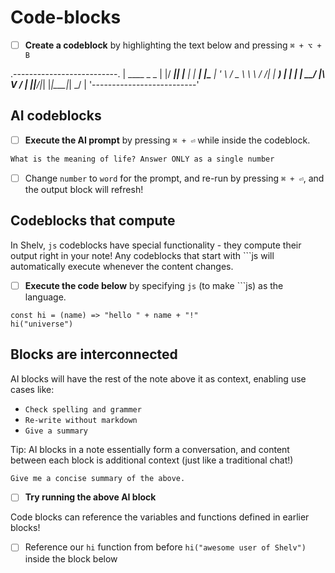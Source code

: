 # Code-blocks

- [ ] **Create a codeblock** by highlighting the text below and pressing `⌘ + ⌥ + B`

.--------------------------.
| ____  _          _       |
|/ ___|| |__   ___| |_   __|
|\___ \| '_ \ / _ \ \ \ / /|
| ___) | | | |  __/ |\ V / |
||____/|_| |_|\___|_| \_/  |
'--------------------------'

## AI codeblocks

- [ ] **Execute the AI prompt** by pressing `⌘ + ⏎` while inside the codeblock.

```ai
What is the meaning of life? Answer ONLY as a single number
```

- [ ] Change `number` to `word` for the prompt, and re-run by pressing `⌘ + ⏎`, and the output block will refresh!


## Codeblocks that compute

In Shelv, `js` codeblocks have special functionality - they compute their output right in your note! Any codeblocks that start with ```js will automatically execute whenever the content changes.

- [ ] **Execute the code below** by specifying `js` (to make ```js) as the language.

```
const hi = (name) => "hello " + name + "!"
hi("universe")
```

## Blocks are interconnected

AI blocks will have the rest of the note above it as context, enabling use cases like:
- `Check spelling and grammer`
- `Re-write without markdown`
- `Give a summary`

Tip: AI blocks in a note essentially form a conversation, and content between each block is additional context (just like a traditional chat!)

```ai
Give me a concise summary of the above.
```

- [ ] **Try running the above AI block**

Code blocks can reference the variables and functions defined in earlier blocks!

- [ ] Reference our `hi` function from before `hi("awesome user of Shelv")` inside the block below

```js

```
